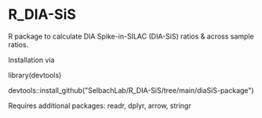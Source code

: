 # R_DIA-SiS

R package to calculate DIA Spike-in-SILAC (DIA-SiS) ratios & across sample ratios. 


Installation via

library(devtools)

devtools::install_github("SelbachLab/R_DIA-SiS/tree/main/diaSiS-package")


Requires additional packages: readr, dplyr, arrow, stringr
